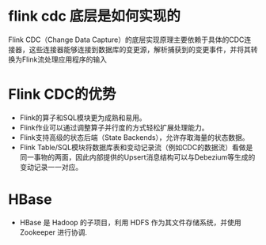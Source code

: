 # flink cdc 底层是如何实现的
Flink CDC（Change Data Capture）的底层实现原理主要依赖于具体的CDC连接器，这些连接器能够连接到数据库的变更源，解析捕获到的变更事件，并将其转换为Flink流处理应用程序的输入
# Flink CDC的优势
* Flink的算子和SQL模块更为成熟和易用。
* Flink作业可以通过调整算子并行度的方式轻松扩展处理能力。
* Flink支持高级的状态后端（State Backends），允许存取海量的状态数据。
* Flink Table/SQL模块将数据库表和变动记录流（例如CDC的数据流）看做是同一事物的两面，因此内部提供的Upsert消息结构可以与Debezium等生成的变动记录一一对应。
# HBase
* HBase 是 Hadoop 的子项目，利用 HDFS 作为其文件存储系统，并使用 Zookeeper 进行协调.